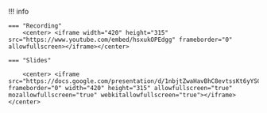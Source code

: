 !!! info

    === "Recording"
        <center> <iframe width="420" height="315" src="https://www.youtube.com/embed/hsxukOPEdgg" frameborder="0" allowfullscreen></iframe></center>
    
    === "Slides"
    
        <center> <iframe src="https://docs.google.com/presentation/d/1nbjtZwaHavBhC8evtssKt6yYSCSuGK8WotliftXKbDY/embed" frameborder="0" width="420" height="315" allowfullscreen="true" mozallowfullscreen="true" webkitallowfullscreen="true"></iframe> </center>

